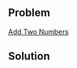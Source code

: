 ## Problem

[Add Two Numbers](https://leetcode.com/explore/interview/card/top-interview-questions-medium/107/linked-list/783/)

## Solution